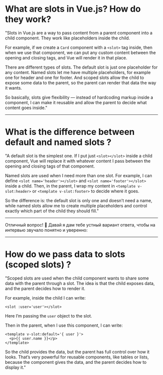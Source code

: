 # What are slots in Vue.js? How do they work?

"Slots in Vue.js are a way to pass content from a parent component into a child component. They work like placeholders inside the child. 

For example, if we create a `Card` component with a `<slot>` tag inside, then when we use that component, we can put any custom content between the opening and closing tags, and Vue will render it in that place.

There are different types of slots. The default slot is just one placeholder for any content. Named slots let me have multiple placeholders, for example one for header and one for footer. And scoped slots allow the child to expose some data to the parent, so the parent can render that data the way it wants.

So basically, slots give flexibility — instead of hardcoding markup inside a component, I can make it reusable and allow the parent to decide what content goes inside."

---

# What is the difference between default and named slots ?

"A default slot is the simplest one. If I put just `<slot></slot>` inside a child component, Vue will replace it with whatever content I pass between the opening and closing tags of that component.

Named slots are used when I need more than one slot. For example, I can define `<slot name='header'></slot>` and `<slot name='footer'></slot>` inside a child. Then, in the parent, I wrap my content in `<template v-slot:header>` or `<template v-slot:footer>` to decide where it goes.

So the difference is: the default slot is only one and doesn’t need a name, while named slots allow me to create multiple placeholders and control exactly which part of the child they should fill."

---

Отличный вопрос! 🎯 Давай я дам тебе устный вариант ответа, чтобы на интервью звучало понятно и уверенно:

---

# How do we pass data to slots (scoped slots) ?

"Scoped slots are used when the child component wants to share some data with the parent through a slot. The idea is that the child exposes data, and the parent decides how to render it.

For example, inside the child I can write:

```vue
<slot :user='user'></slot>
```

Here I’m passing the `user` object to the slot.

Then in the parent, when I use this component, I can write:

```vue
<template v-slot:default='{ user }'>
  <p>{{ user.name }}</p>
</template>
```

So the child provides the data, but the parent has full control over how it looks. That’s very powerful for reusable components, like tables or lists, because the component gives the data, and the parent decides how to display it."




